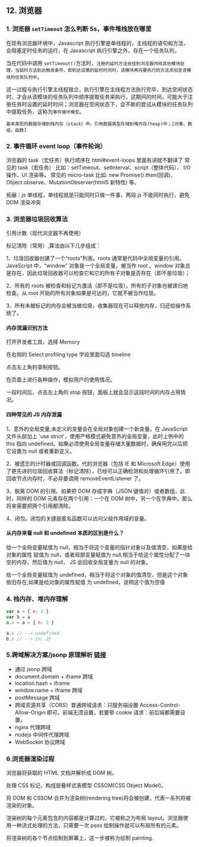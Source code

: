 ## 12. 浏览器

### 1. 浏览器 `setTimeout` 怎么判断 5s，事件堆栈放在哪里

在现有浏览器环境中，Javascript 执行引擎是单线程的，主线程的语句和方法，会阻塞定时任务的运行，在 Javascript 执行引擎之外，存在一个任务队列，

当在代码中调用 `setTimeout()`方法时，`注册的延时方法会挂到浏览器内核其他模块处理，当延时方法到达触发条件，即到达设置的延时时间时，该模块再将要执行的方法添加至该模块的任务队列中`。

这一过程与执行引擎主线程独立，执行引擎在主线程方法执行完毕，到达空闲状态时，才会从该模块的任务队列中顺序提取任务来执行，这期间的时间，可能大于注册任务时设置的延时时间；浏览器在空闲状态下，会不断的尝试从模块的任务队列中提取任务，这称为`事件循环模型`。

`基本类型的数据存储到栈内存（stack）中，引用数据类型存储到堆内存(heap)中；[对象、数组，函数]`

### 2. 事件循环 event loop（事件轮询）

浏览器的 task（宏任务）执行顺序在 html#event-loops 里面有讲就不翻译了 常见的 task（宏任务） 比如：setTimeout、setInterval、script（整体代码）、 I/O 操作、UI 渲染等。 常见的 micro-task 比如: new Promise().then(回调)、Object.observe、MutationObserver(html5 新特性) 等。

拓展：js 单线程，单线程就是只能同时只做一件事，两段 js 不能同时执行，避免 DOM 渲染冲突

### 3. 浏览器垃圾回收算法

引用计数（现代浏览器不再使用）

标记清除（常用）,算法由以下几步组成：

1、垃圾回收器创建了一个“roots”列表。roots 通常是代码中全局变量的引用。JavaScript 中，“window” 对象是一个全局变量，被当作 root 。window 对象总是存在，因此垃圾回收器可以检查它和它的所有子对象是否存在（即不是垃圾）；

2、所有的 roots 被检查和标记为激活（即不是垃圾）。所有的子对象也被递归地检查。从 root 开始的所有对象如果是可达的，它就不被当作垃圾。

3、所有未被标记的内存会被当做垃圾，收集器现在可以释放内存，归还给操作系统了。

#### 内存泄漏识别方法

打开开发者工具，选择 Memory

在右侧的 Select profiling type 字段里面勾选 timeline

点击左上角的录制按钮。

在页面上进行各种操作，模拟用户的使用情况。

一段时间后，点击左上角的 stop 按钮，面板上就会显示这段时间的内存占用情况。

#### 四种常见的 JS 内存泄漏

1、意外的全局变量,未定义的变量会在全局对象创建一个新变量。在 JavaScript 文件头部加上 'use strict'，使用严格模式避免意外的全局变量，此时上例中的 this 指向 undefined。如果必须使用全局变量存储大量数据时，确保用完以后把它设置为 null 或者重新定义。

2、被遗忘的计时器或回调函数。代的浏览器（包括 IE 和 Microsoft Edge）使用了更先进的垃圾回收算法（标记清除），已经可以正确检测和处理循环引用了。即回收节点内存时，不必非要调用 removeEventListener 了。

3、脱离 DOM 的引用。如果把 DOM 存成字典（JSON 键值对）或者数组，此时，同样的 DOM 元素存在两个引用：一个在 DOM 树中，另一个在字典中。那么将来需要把两个引用都清除。

4、闭包。闭包的关键是匿名函数可以访问父级作用域的变量。

#### 从内存来看 null 和 undefined 本质的区别是什么？

给一个全局变量赋值为 null，相当于将这个变量的指针对象以及值清空，如果是给对象的属性 赋值为 null，或者局部变量赋值为 null,相当于给这个属性分配了一块空的内存，然后值为 null， JS 会回收全局变量为 null 的对象。

给一个全局变量赋值为 undefined，相当于将这个对象的值清空，但是这个对象依旧存在,如果是给对象的属性赋值 为 undefined，说明这个值为空值

### 4. 栈内存、堆内存理解

```js
var a = { n: 1 }
var b = a
a.x = a = { n: 2 }

a.x // --> undefined
b.x // --> {n: 2}
```

### 5.跨域解决方案/jsonp 原理解析 [链接](https://segmentfault.com/a/1190000011145364)

- 通过 jsonp 跨域
- document.domain + iframe 跨域
- location.hash + iframe
- window.name + iframe 跨域
- postMessage 跨域
- 跨域资源共享（CORS）普通跨域请求：只服务端设置 Access-Control-Allow-Origin 即可，前端无须设置，若要带 cookie 请求：前后端都需要设置。
- nginx 代理跨域
- nodejs 中间件代理跨域
- WebSocket 协议跨域

### 6.浏览器渲染过程

浏览器将获取的 HTML 文档并解析成 DOM 树。

处理 CSS 标记，构成层叠样式表模型 CSSOM(CSS Object Model)。

将 DOM 和 CSSOM 合并为渲染树(rendering tree)将会被创建，代表一系列将被渲染的对象。

渲染树的每个元素包含的内容都是计算过的，它被称之为布局 layout。浏览器使用一种流式处理的方法，只需要一次 pass 绘制操作就可以布局所有的元素。

将渲染树的各个节点绘制到屏幕上，这一步被称为绘制 painting.
